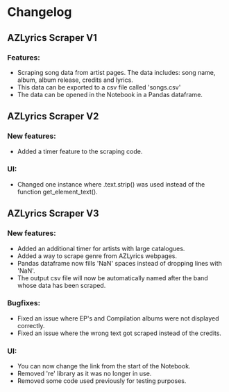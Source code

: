 # Changelog
## AZLyrics Scraper V1
### Features:
- Scraping song data from artist pages. The data includes: song name, album, album release, credits and lyrics.
- This data can be exported to a csv file called 'songs.csv'
- The data can be opened in the Notebook in a Pandas dataframe.
## AZLyrics Scraper V2
### New features:
- Added a timer feature to the scraping code.
### UI:
- Changed one instance where .text.strip() was used instead of the function get_element_text().
## AZLyrics Scraper V3
### New features:
- Added an additional timer for artists with large catalogues.
- Added a way to scrape genre from AZLyrics webpages.
- Pandas dataframe now fills 'NaN' spaces instead of dropping lines with 'NaN'.
- The output csv file will now be automatically named after the band whose data has been scraped.
### Bugfixes:
- Fixed an issue where EP's and Compilation albums were not displayed correctly.
- Fixed an issue where the wrong text got scraped instead of the credits.
### UI:
- You can now change the link from the start of the Notebook.
- Removed 're' library as it was no longer in use.
- Removed some code used previously for testing purposes.
